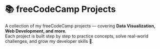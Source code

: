 # 📚 freeCodeCamp Projects  

A collection of my freeCodeCamp projects — covering **Data Visualization, Web Development, and more**.  
Each project is built step by step to practice concepts, solve real-world challenges, and grow my developer skills 🚀.  


